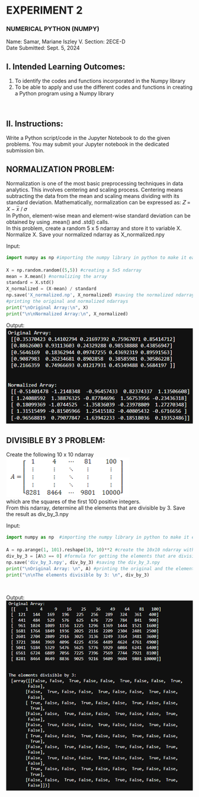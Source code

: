# EXPERIMENT 2
### NUMERICAL PYTHON (NUMPY)
Name: Samar, Mariane Iszley V.
Section: 2ECE-D                                                          
Date Submitted: Sept. 5, 2024 
<br />

## I. Intended Learning Outcomes:
1. To identify the codes and functions incorporated in the Numpy library
2. To be able to apply and use the different codes and functions in creating a Python program using a
Numpy library
<br />

## II. Instructions:
Write a Python script/code in the Jupyter Notebook to do the given problems. You may submit your Jupyter
notebook in the dedicated submission bin.
<br />

## NORMALIZATION PROBLEM: 
Normalization is one of the most basic preprocessing techniques in
data analytics. This involves centering and scaling process. Centering means subtracting the data from the
mean and scaling means dividing with its standard deviation. Mathematically, normalization can be
expressed as: 𝑍 = 𝑋 − 𝑥̅ / 𝜎
<br />
In Python, element-wise mean and element-wise standard deviation can be obtained by using .mean() and
.std() calls. 
<br />
In this problem, create a random 5 x 5 ndarray and store it to variable X. Normalize X. Save your normalized
ndarray as X_normalized.npy
<br />

Input: <br />
```python
import numpy as np #importing the numpy library in python to make it easier

X = np.random.random((5,5)) #creating a 5x5 ndarray
mean = X.mean() #normalizing the array
standard = X.std() 
X_normalized = (X-mean) / standard
np.save('X_normalized.np', X_normalized) #saving the normalized ndarray
#printing the original and normalized ndarrays
print("\nOriginal Array:\n", X)
print("\n\nNormalized Array:\n", X_normalized)
```
Output: <br />
![image](https://github.com/annoyinglyghost/Images-2-/blob/main/3.png)

## DIVISIBLE BY 3 PROBLEM: 
Create the following 10 x 10 ndarray
<br />
![image](https://github.com/annoyinglyghost/Images-2-/blob/main/divisible%20by%203.png)
<br />
which are the squares of the first 100 positive integers. <br />
From this ndarray, determine all the elements that are divisible by 3. Save the result as div_by_3.npy

Input: <br />
```python
import numpy as np  #importing the numpy library in python to make it easier

A = np.arange(1, 101).reshape(10, 10)**2 #create the 10x10 ndarray with the squares of the first 100 integers
div_by_3 = [A%3 == 0] #formula for getting the elements that are divisible by 3
np.save('div_by_3.npy', div_by_3) #saving the div_by_3.npy
print("\nOriginal Array: \n", A) #printing the original and the elements divisible by 3
print("\n\nThe elements divisible by 3: \n", div_by_3)
```
<br />

Output: <br />
![image](https://github.com/annoyinglyghost/Images-2-/blob/main/6.png)


